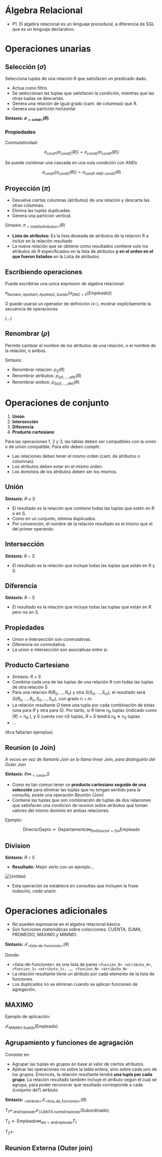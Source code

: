 # Álgebra Relacional

- P1. El algebra relacional es un lenguaje procedural, a diferencia de SQL que es un lenguaje declarativo.

# Operaciones unarias

## Selección ($\sigma$)

Selecciona tuplas de una relación R que satisfacen un predicado dado.

- Actua como filtro.
- Se seleccionan las tuplas que satisfacen la condición, mientras que las otras tuplas se descartan.
- Genera una relación de igual grado (cant. de columnas) que R.
- Genera una partición horizontal

**Sintaxis: $\sigma_{<cond>}(R)$**

### Propiedades

Conmutatividad:

$$
\sigma_{cond1}(\sigma_{cond2}(R)) = \sigma_{cond2}(\sigma_{cond1}(R)) 
$$

Se puede combinar una cascada en una sola condición con ANDs

$$
\sigma_{cond1}(\sigma_{cond2}(R)) = \sigma_{cond1\:AND\:cond2}(R)
$$

## Proyección ($\pi$)

- Devuelve ciertas columnas (atributos) de una relación y descarta las otras columnas.
- Elimina las tuplas duplicadas.
- Genera una partición vertical.

Sintaxis: $\pi_{<listaDeAtributos>}(R)$

- **Lista de atributos:** Es la lista deseada de atributos de la relacion R a incluir en la relación resultado
- La nueva relación que se obtiene como resultados contiene solo los atributos de R especificados en la lista de atributos **y en el orden en el que fueron listados** en la Lista de atributos.

## Escribiendo operaciones

Puede escribirse una unica expresion de algebra relacional:

$\pi_{Nombre,Apellido1,Apellido2,Sueldo} (\sigma_{DNO=5}(Empleado))$

O puede usarse un operador de definición ($\leftarrow$), mostrar explícitamente la secuencia de operaciones

(…)

## Renombrar ($\rho$)

Permite cambiar el nombre de los atributos de una relación, o el nombre de la relación, o ambos.

Sintaxis:

- Renombrar relación: $\rho_S(R)$
- Renombrar atributos: $\rho_{(a1,...,aN)}(R)$
- Renombrar ambos: $\rho_{S(a1,...,aN)}(R)$

# Operaciones de conjunto

1. **Unión**
2. **Intersección**
3. **Diferencia**
4. **Producto cartesiano**

Para las operaciones 1, 2 y 3, las tablas deben ser compatibles con la unión o de unión compatible. Para ello deben cumplir:

- Las relaciones deben tener el mismo orden (cant. de atributos o columnas).
- Los atributos deben estar en el mismo orden.
- Los dominios de los atributos deben ser los mismos.

## Unión

**Sintaxis:** $R \cup S$

- El resultado es la relación que contiene todas las tuplas que estén en R o en S.
- Como en un conjunto, elimina duplicados.
- Por convención, el nombre de la relación resultado es el mismo que el del primer operando.

## Intersección

**Sintaxis**: $R \cap S$

- El resultado es la relación que incluye todas las tuplas que están en R y S.

## Diferencia

**Sintaxis:** $R -S$

- El resultado es la relación que incluye todas las tuplas que están en R pero no en S.

## Propiedades

- Union e Intersección son conmutativas.
- Diferencia no conmutativa.
- La union e intersección son asociativas entre si.

## Producto Cartesiano

- Sintaxis: $R \times S$
- Combina cada una de las tuplas de una relación R con todas las tuplas de otra relación S
- Para una relacion $R(R_0,…,R_n)$ y otra $S(S_0,…,S_m)$, el resultado será $Q(R_0,…,R_n,S_0,…,S_m)$, con grado $n+m$.
- La relación resultante $Q$ tiene una tupla por cada combinación de éstas (una para $R$ y otra para S). Por tanto, si $R$ tiene $n_R$ tuplas (indicado como $|R| = n_{R}$ ), y S cuenta con nS tuplas, $R\times S$ tendrá $n_{R} ∗ n_{S}$ tuplas.
- …

(Aca faltarian ejemplos)

## Reunion (o Join)

*A veces en vez de llamarlo Join se lo llama Inner Join, para distinguirlo del Outer Join*

**Sintaxis:** $R \bowtie_{<cond>} S$

- Como es tan comun tener un **producto cartesiano seguido de una selección** para eliminar las tuplas que no tengan sentido para la consulta, existe una operación Reunión (Join)
- Contiene las tuplas que son combinación de tuplas de dos relaciones que satisfacen una condicion de reunion sobre atributos que toman valores del mismo dominio en ambas relaciones.

Ejemplo:

$$
\text{DirectorDepto} \leftarrow \text{Departamento} \bowtie_{\text{DniDirector}= \text{Dni}}\text{Empleado}
$$

## Division

**Sintaxis:** $R \div S$

- **Resultado:** Mejor verlo con un ejemplo...

![Untitled](A%CC%81lgebra%20Relacional%20664517e5f43348e0a8935e308e01e51f/Untitled.png)

- Esta operación se establece en consultas que incluyen la frase *todas/os*, *cada una/o*.

# Operaciones adicionales

- No pueden expresarse en el algebra relacional básica.
- Son funciones matemáticas sobre colecciones: CUENTA, SUMA, PROMEDIO, MÁXIMO y MINIMO.

**Sintaxis:** $\mathcal{F}_{\text{<lista-de-funciones>}}(R)$

Donde:

- $\text{<lista-de-funciones>}$ es una lista de pares `<función_0> <atributo_0>, <funcion_1> <atributo_1>, …, <funcion_N> <atributo_N>`
- La relación resultante tiene un atributo por cada elemento de la lista de funciones.
- Los duplicados no se eliminan cuando se aplican funciones de agregación.

## MAXIMO

Ejemplo de aplicación:

$\mathcal{F}_{\text{MINIMO Sueldo}}(\text{Empleado})$

## Agrupamiento y funciones de agragación

Consiste en:

- Agrupar las tuplas en grupos en base al valor de ciertos atributos.
- Aplicar las operaciones no sobre la tabla entera, sino sobre cada uno de los grupos. Entonces, la relación resultante tendrá **una tupla por cada grupo**. La relación resultado también incluye el atributo segun el cual se agrupa, para poder reconocer que resultado corresponde a cada (conjunto de?) atrbiuto

**Sintaxis:** $_{\text{<atributo>}}\mathcal{F}_{\text{<lista\_de\_funciones>}}(R)$

$T_1 \leftarrow _{dniEmpleado}\mathcal{F}_{\text{CUENTA}\;nombEmpleado}(\text{Subordinado})$

$T_2 \leftarrow \text{Empleado} \bowtie_{dni\:=\:dniEmpleado}T_1$

$T_3 \leftarrow$

## Reunion Externa (Outer join)